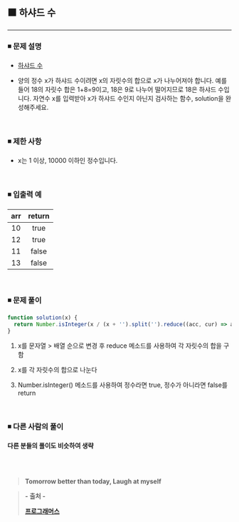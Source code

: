 ## ⬛ 하샤드 수

---

### ◾ 문제 설명

- [하샤드 수](https://programmers.co.kr/learn/courses/30/lessons/12947)

- 양의 정수 x가 하샤드 수이려면 x의 자릿수의 합으로 x가 나누어져야 합니다. 예를 들어 18의 자릿수 합은 1+8=9이고, 18은 9로 나누어 떨어지므로 18은 하샤드 수입니다. 자연수 x를 입력받아 x가 하샤드 수인지 아닌지 검사하는 함수, solution을 완성해주세요.

<br>

### ◾ 제한 사항

- x는 1 이상, 10000 이하인 정수입니다.

<br>

### ◾ 입출력 예

| arr | return |
| :-: | :----: |
| 10  |  true  |
| 12  |  true  |
| 11  | false  |
| 13  | false  |

<br>

### ◾ 문제 풀이

```javascript
function solution(x) {
  return Number.isInteger(x / (x + '').split('').reduce((acc, cur) => acc + parseInt(cur), 0));
}
```

1. x를 문자열 > 배열 순으로 변경 후 reduce 메소드를 사용하여 각 자릿수의 합을 구함

2. x를 각 자릿수의 합으로 나눈다

3. Number.isInteger() 메소드를 사용하여 정수라면 true, 정수가 아니라면 false를 return

<br>

### ◾ 다른 사람의 풀이

**다른 분들의 풀이도 비슷하여 생략**

<br><br>

> **Tomorrow better than today, Laugh at myself**

> **- 출처 -**
>
> **[프로그래머스](https://programmers.co.kr/learn/challenges)**
